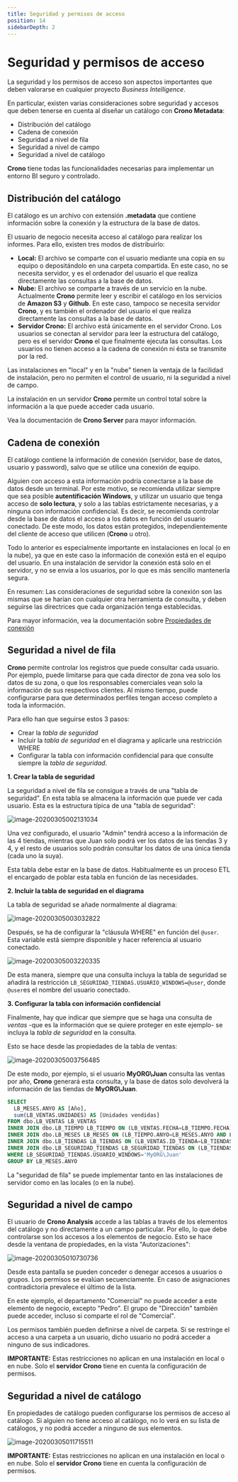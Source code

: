```yaml
---
title: Seguridad y permisos de acceso
position: 14
sidebarDepth: 2
---
```



# Seguridad y permisos de acceso

La seguridad y los permisos de acceso son aspectos importantes que deben valorarse en cualquier proyecto *Business Intelligence*.

En particular, existen varias consideraciones sobre seguridad y accesos que deben tenerse en cuenta al diseñar un catálogo con **Crono Metadata**:

- Distribución del catálogo
- Cadena de conexión
- Seguridad a nivel de fila
- Seguridad a nivel de campo
- Seguridad a nivel de catálogo

**Crono** tiene todas las funcionalidades necesarias para implementar un entorno BI seguro y controlado.

## Distribución del catálogo

El catálogo es un archivo con extensión **.metadata** que contiene información sobre la conexión y la estructura de la base de datos.

El usuario de negocio necesita acceso al catálogo para realizar los informes. Para ello, existen tres modos de distribuirlo:

- **Local:** El archivo se comparte con el usuario mediante una copia en su equipo o depositándolo en una carpeta compartida. En este caso, no se necesita servidor, y es el ordenador del usuario el que realiza directamente las consultas a la base de datos.
- **Nube:** El archivo se comparte a través de un servicio en la nube. Actualmente **Crono** permite leer y escribir el catálogo en los servicios de **Amazon S3** y **Github**. En este caso, tampoco se necesita servidor **Crono**, y es también el ordenador del usuario el que realiza directamente las consultas a la base de datos.
- **Servidor Crono:** El archivo está únicamente en el servidor Crono. Los usuarios se conectan al servidor para leer la estructura del catálogo, pero es el servidor **Crono** el que finalmente ejecuta las consultas. Los usuarios no tienen acceso a la cadena de conexión ni ésta se transmite por la red.

Las instalaciones en "local" y en la "nube" tienen la ventaja de la facilidad de instalación, pero no permiten el control de usuario, ni la seguridad a nivel de campo.

La instalación en un servidor **Crono** permite un control total sobre la información a la que puede acceder cada usuario.

Vea la documentación de **Crono Server** para mayor información.

## Cadena de conexión

El catálogo contiene la información de conexión (servidor, base de datos, usuario y password), salvo que se utilice una conexión de equipo.

Alguien con acceso a esta información podría conectarse a la base de datos desde un terminal. Por este motivo, se recomienda utilizar siempre que sea posible **autentificación Windows**, y utilizar un usuario que tenga acceso de **solo lectura**, y solo a las tablas estrictamente necesarias, y a ninguna con información confidencial. Es decir, se recomienda controlar desde la base de datos el acceso a los datos en función del usuario conectado. De este modo, los datos están protegidos, independientemente del cliente de acceso que utilicen (**Crono** u otro).

Todo lo anterior es especialmente importante en instalaciones en local (o en la nube), ya que en este caso la información de conexión está en el equipo del usuario. En una instalación de servidor la conexión está solo en el servidor, y no se envía a los usuarios, por lo que es más sencillo mantenerla segura.

En resumen: Las consideraciones de seguridad sobre la conexión son las mismas que se harían con cualquier otra herramienta de consulta, y deben seguirse las directrices que cada organización tenga establecidas. 

Para mayor información, vea la documentación sobre [Propiedades de conexión](#propiedades-de-conexion)

## Seguridad a nivel de fila

**Crono** permite controlar los registros que puede consultar cada usuario. Por ejemplo, puede limitarse para que cada director de zona vea solo los datos de su zona, o que los responsables comerciales vean solo la información de sus respectivos clientes. Al mismo tiempo, puede configurarse para que determinados perfiles tengan acceso completo a toda la información.

Para ello han que seguirse estos 3 pasos:

- Crear la *tabla de seguridad* 
- Incluir la *tabla de seguridad* en el diagrama y aplicarle una restricción WHERE
- Configurar la tabla con información confidencial para que consulte siempre la *tabla de seguridad*.

**1. Crear la tabla de seguridad**

La seguridad a nivel de fila se consigue a través de una "tabla de seguridad". En esta tabla se almacena la información que puede ver cada usuario. Esta es la estructura típica de una "tabla de seguridad":

![image-20200305002131034](/images/seguridad1.png)



Una vez configurado, el usuario "Admin" tendrá acceso a la información de las 4 tiendas, mientras que Juan solo podrá ver los datos de las tiendas 3 y 4, y el resto de usuarios solo podrán consultar los datos de una única tienda (cada uno la suya). 

Esta tabla debe estar en la base de datos. Habitualmente es un proceso ETL el encargado de poblar esta tabla en función de las necesidades.

**2. Incluir la tabla de seguridad en el diagrama**

La tabla de seguridad se añade normalmente al diagrama:

![image-20200305003032822](/images/seguridad2.png)



Después, se ha de configurar la "cláusula WHERE" en función del `@user`. Esta variable está siempre disponible y hacer referencia al usuario conectado.

![image-20200305003220335](/images/seguridad3.png)

De esta manera, siempre que una consulta incluya la tabla de seguridad se añadirá la restricción `LB_SEGURIDAD_TIENDAS.USUARIO_WINDOWS=@user`, donde `@user`es el nombre del usuario conectado.

**3. Configurar la tabla con información confidencial**

Finalmente, hay que indicar que siempre que se haga una consulta de *ventas* -que es la información que se quiere proteger en este ejemplo- se incluya la *tabla de seguridad* en la consulta.

Esto se hace desde las propiedades de la tabla de ventas:

![image-20200305003756485](/images/seguridad4.png)



De este modo, por ejemplo, si el usuario **MyORG\Juan** consulta las ventas por año, **Crono** generará esta consulta, y la base de datos solo devolverá la información de las tiendas de **MyORG\Juan**.

```sql
SELECT
  LB_MESES.ANYO AS [Año],
  sum(LB_VENTAS.UNIDADES) AS [Unidades vendidas]
FROM dbo.LB_VENTAS LB_VENTAS
INNER JOIN dbo.LB_TIEMPO LB_TIEMPO ON (LB_VENTAS.FECHA=LB_TIEMPO.FECHA)
INNER JOIN dbo.LB_MESES LB_MESES ON (LB_TIEMPO.ANYO=LB_MESES.ANYO AND LB_TIEMPO.MES=LB_MESES.MES)
INNER JOIN dbo.LB_TIENDAS LB_TIENDAS ON (LB_VENTAS.ID_TIENDA=LB_TIENDAS.ID_TIENDA)
INNER JOIN dbo.LB_SEGURIDAD_TIENDAS LB_SEGURIDAD_TIENDAS ON (LB_TIENDAS.ID_TIENDA=LB_SEGURIDAD_TIENDAS.ID_TIENDA)
WHERE LB_SEGURIDAD_TIENDAS.USUARIO_WINDOWS='MyORG\Juan'
GROUP BY LB_MESES.ANYO

```

La "seguridad de fila" se puede implementar tanto en las instalaciones de servidor como en las locales (o en la nube).



## Seguridad a nivel de campo

El usuario de **Crono Analysis** accede a las tablas a través de los elementos del catálogo y no directamente a un campo particular. Por ello, lo que debe controlarse son los accesos a los elementos de negocio. Esto se hace desde la ventana de propiedades, en la vista "Autorizaciones":

 

![image-20200305010730736](/images/seguridad5.png)

Desde esta pantalla se pueden conceder o denegar accesos a usuarios o grupos. Los permisos se evalúan secuenciamente. En caso de asignaciones contradictoria prevalece el último de la lista.

En este ejemplo, el departamento "Comercial" no puede acceder a este elemento de negocio, excepto "Pedro". El grupo de "Dirección" también puede acceder, incluso si comparte el rol de "Comercial".

Los permisos también pueden definirse a nivel de carpeta. Si se restringe el acceso a una carpeta a un usuario, dicho usuario no podrá acceder a ninguno de sus indicadores.

**IMPORTANTE:** Estas restricciones no aplican en una instalación en local o en nube. Solo el **servidor Crono** tiene en cuenta la configuración de permisos.



## Seguridad a nivel de catálogo

En propiedades de catálogo pueden configurarse los permisos de acceso al catálogo. Si alguien no tiene acceso al catálogo, no lo verá en su lista de catálogos, y no podrá acceder a ninguno de sus elementos.

 ![image-20200305011715511](/images/seguridad6.png)

**IMPORTANTE:** Estas restricciones no aplican en una instalación en local o en nube. Solo el **servidor Crono** tiene en cuenta la configuración de permisos.
